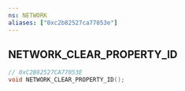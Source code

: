 ```yaml
---
ns: NETWORK
aliases: ["0xc2b82527ca77053e"]
---
```

## NETWORK_CLEAR_PROPERTY_ID

```c
// 0xC2B82527CA77053E
void NETWORK_CLEAR_PROPERTY_ID();
```
